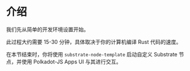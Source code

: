 # 介绍

我们先从简单的开发环境设置开始。

此过程大约需要 15-30 分钟，具体取决于你的计算机编译 Rust 代码的速度。

在本节结束时，你将使用 `substrate-node-template` 启动自定义 Substrate 节点，并使用 Polkadot-JS Apps UI 与其进行交互。
